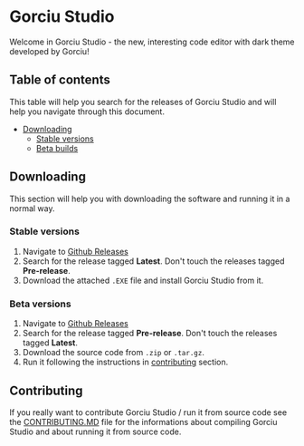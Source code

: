 # Gorciu Studio

Welcome in Gorciu Studio - the new, interesting code editor with dark theme developed by Gorciu!

## Table of contents

This table will help you search for the releases of Gorciu Studio and will help you navigate through this document.

* [Downloading](#downloading)
    * [Stable versions](#stable-versions)
    * [Beta builds](#beta-versions)

## Downloading

This section will help you with downloading the software and running it in a normal way.

### Stable versions

1. Navigate to [Github Releases](https://github.com/releases)
2. Search for the release tagged **Latest**. Don't touch the releases tagged **Pre-release**.
3. Download the attached `.EXE` file and install Gorciu Studio from it.

### Beta versions

1. Navigate to [Github Releases](https://github.com/releases)
2. Search for the release tagged **Pre-release**. Don't touch the releases tagged **Latest**.
3. Download the source code from `.zip` or `.tar.gz`.
4. Run it following the instructions in [contributing](#contributing) section.

## Contributing

If you really want to contribute Gorciu Studio / run it from source code see the [CONTRIBUTING.MD](https://github.com/gorciu-official/studio/blob/main/CONTRIBUTING.MD) file for the informations about compiling Gorciu Studio and about running it from source code.
